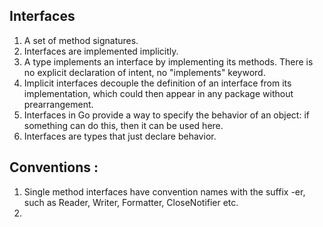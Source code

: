 ## Interfaces

1. A set of method signatures.
2. Interfaces are implemented implicitly.
3. A type implements an interface by implementing its methods. There is no explicit declaration of intent, no "implements" keyword.
4. Implicit interfaces decouple the definition of an interface from its implementation, which could then appear in any package without prearrangement.
5. Interfaces in Go provide a way to specify the behavior of an object: if something can do this, then it can be used here.
6. Interfaces are types that just declare behavior.

## Conventions :
1. Single method interfaces have convention names with the suffix -er, such as Reader, Writer, Formatter, CloseNotifier etc.
2. 
